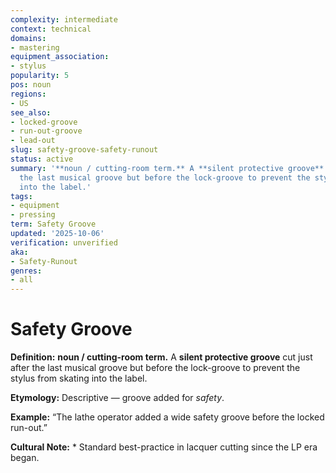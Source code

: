 ```yaml
---
complexity: intermediate
context: technical
domains:
- mastering
equipment_association:
- stylus
popularity: 5
pos: noun
regions:
- US
see_also:
- locked-groove
- run-out-groove
- lead-out
slug: safety-groove-safety-runout
status: active
summary: '**noun / cutting-room term.** A **silent protective groove** cut just after
  the last musical groove but before the lock-groove to prevent the stylus from skating
  into the label.'
tags:
- equipment
- pressing
term: Safety Groove
updated: '2025-10-06'
verification: unverified
aka:
- Safety-Runout
genres:
- all
---
```


# Safety Groove

**Definition:** **noun / cutting-room term.** A **silent protective groove** cut just after the last musical groove but before the lock-groove to prevent the stylus from skating into the label.

**Etymology:** Descriptive — groove added for *safety*.

**Example:** “The lathe operator added a wide safety groove before the locked run-out.”

**Cultural Note:** * Standard best-practice in lacquer cutting since the LP era began.

